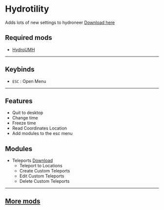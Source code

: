 # Hydrotility
Adds lots of new settings to hydroneer [Download here](https://github.com/Gamerkuipers/Hydroneer-Modding/blob/main/Hydrotility++/500-Hydrotility++_P.pak)

## Required mods

- [HydroUMH](https://github.com/RHlNO/HydroneerModding/raw/main/Release%20Mods/501-HydroUMH_P.pak)

-----------

## Keybinds

- `ESC` : Open Menu

-----------

## Features

- Quit to desktop
- Change time
- Freeze time
- Read Coordinates Location
- Add modules to the esc menu

## Modules

- Teleports [Download](https://github.com/Gamerkuipers/Hydroneer-Modding/blob/main/Hydrotility++/Modules/500-TeleportModule_P.pak)
  - Teleport to Locations
  - Create Custom Teleports
  - Edit Custom Teleports
  - Delete Custom Teleports

-----------

## [More mods](../../../)
